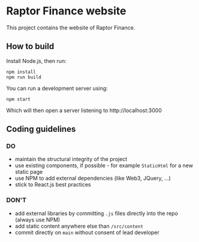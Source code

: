 # Raptor Finance website
This project contains the website of Raptor Finance.

## How to build
Install Node.js, then run:

    npm install
    npm run build

You can run a development server using:

    npm start

Which will then open a server listening to http://localhost:3000

## Coding guidelines

### DO

* maintain the structural integrity of the project
* use existing components, if possible - for example `StaticHtml` for a new static page
* use NPM to add external dependencies (like Web3, JQuery, ...)
* stick to React.js best practices

### DON'T

* add external libraries by committing `.js` files directly into the repo (always use NPM)
* add static content anywhere else than `/src/content`
* commit directly on `main` without consent of lead developer

